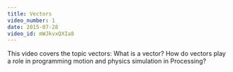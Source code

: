```yaml
---
title: Vectors
video_number: 1
date: 2015-07-28
video_id: mWJkvxQXIa8
---
```

This video covers the topic vectors: What is a vector?  How do vectors play a role in programming motion and physics simulation in Processing?
